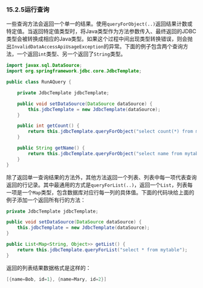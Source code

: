 ### 15.2.5运行查询

一些查询方法会返回一个单一的结果。使用`queryForObject(..)`返回结果计数或特定值。当返回特定值类型时，将Java类型作为方法参数传入、最终返回的JDBC类型会被转换成相应的Java类型。如果这个过程中间出现类型转换错误，则会抛出`InvalidDataAccessApiUsageException`的异常。下面的例子包含两个查询方法，一个返回`int`类型、另一个返回了`String`类型。

```java
import javax.sql.DataSource;
import org.springframework.jdbc.core.JdbcTemplate;

public class RunAQuery {

    private JdbcTemplate jdbcTemplate;

    public void setDataSource(DataSource dataSource) {
        this.jdbcTemplate = new JdbcTemplate(dataSource);
    }

    public int getCount() {
        return this.jdbcTemplate.queryForObject("select count(*) from mytable", Integer.class);
    }

    public String getName() {
        return this.jdbcTemplate.queryForObject("select name from mytable", String.class);
    }
}
```

除了返回单一查询结果的方法外，其他方法返回一个列表、列表中每一项代表查询返回的行记录。其中最通用的方式是`queryForList(..)`，返回一个`List`，列表每一项是一个`Map`类型，包含数据库对应行每一列的具体值。下面的代码块给上面的例子添加一个返回所有行的方法：

```java
private JdbcTemplate jdbcTemplate;

public void setDataSource(DataSource dataSource) {
    this.jdbcTemplate = new JdbcTemplate(dataSource);
}

public List<Map<String, Object>> getList() {
    return this.jdbcTemplate.queryForList("select * from mytable");
}
```

返回的列表结果数据格式是这样的：

```java
[{name=Bob, id=1}, {name=Mary, id=2}]
```



